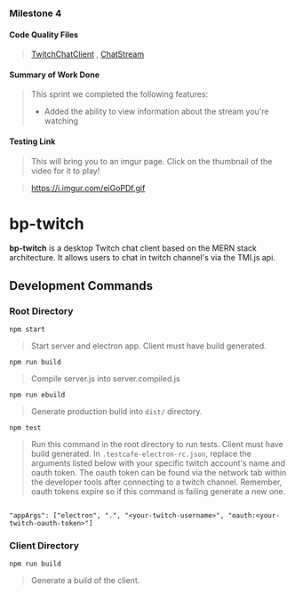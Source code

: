 ### Milestone 4

#### Code Quality Files

> [TwitchChatClient](https://github.com/wsu-cpts489-fa20/bp-twitch/blob/master/client/src/views/TwitchChatClient.jsx) , 
> [ChatStream](https://github.com/wsu-cpts489-fa20/bp-twitch/blob/master/client/src/components/ChatStream.jsx)

#### Summary of Work Done
> This sprint we completed the following features: 
>
> - Added the ability to view information about the stream you're watching

#### Testing Link
> This will bring you to an imgur page. Click on the thumbnail of the video for it to play!

> <https://i.imgur.com/eiGoPDf.gif>


# bp-twitch

**bp-twitch** is a desktop Twitch chat client based on the MERN stack architecture.
It allows users to chat in twitch channel's via the TMI.js api. 

## Development Commands

### Root Directory

`npm start`

> Start server and electron app. Client must have build generated. 

`npm run build`

> Compile server.js into server.compiled.js

`npm run ebuild`

>Generate production build into `dist/` directory.

`npm test` 

> Run this command in the root directory to run tests. Client must have build generated. 
> In `.testcafe-electron-rc.json`, replace the arguments listed below with your specific twitch
> account's name and oauth token. The oauth token can be found via the network tab within the 
> developer tools after connecting to a twitch channel. Remember, oauth tokens expire so if this 
> command is failing generate a new one. 


```

"appArgs": ["electron", ".", "<your-twitch-username>", "oauth:<your-twitch-oauth-token>"]

```

### Client Directory

`npm run build`

> Generate a build of the client. 
